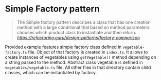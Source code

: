 # Simple Factory pattern

> The Simple factory pattern  describes a class that has one creation method with a large conditional that based on method parameters chooses which product class to instantiate and then return.
*https://refactoring.guru/design-patterns/factory-comparison*

Provided example features simple factory class defined in `vegetable-factory.ts` file. Object of that factory is created in `index.ts`. It allows to create instances of vegetables using `getVegetable()` method depending on a string passed to the method. Abstract class vegetable is defined in `vegetables/vegetable.ts` file. All other files in that directory contain child classes, which can be instantiated by factory.